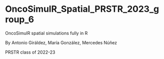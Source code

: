 # OncoSimulR_Spatial_PRSTR_2023_group_6
OncoSimulR spatial simulations fully in R

By Antonio Giráldez, María González, Mercedes Núñez

PRSTR class of 2022-23
